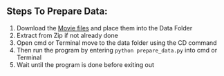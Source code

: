 ## Steps To Prepare Data:

  1. Download the [Movie files](https://www.cs.cornell.edu/~cristian/Cornell_Movie-Dialogs_Corpus.html) and place them into the Data Folder
  2. Extract from Zip if not already done
  3. Open cmd or Terminal move to the data folder using the CD command
  4. Then run the program by entering `python prepare_data.py` into cmd or Terminal
  5. Wait until the program is done before exiting out
